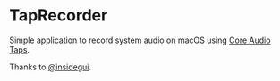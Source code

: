 # TapRecorder

Simple application to record system audio on macOS using [Core Audio Taps](https://developer.apple.com/documentation/coreaudio/capturing-system-audio-with-core-audio-taps).

Thanks to [@insidegui](https://github.com/insidegui/AudioCap).
